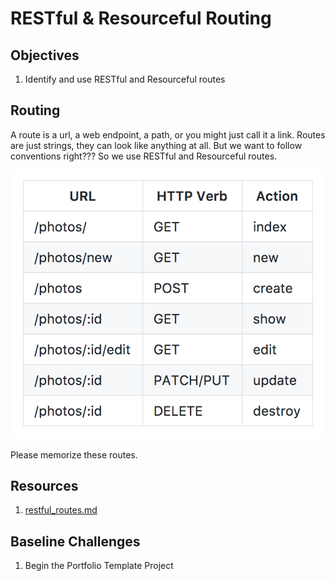 # RESTful & Resourceful Routing

## Objectives

1. Identify and use RESTful and Resourceful routes

## Routing

A route is a url, a web endpoint, a path, or you might just call it a link. Routes are just strings, they can look like anything at all. But we want to follow conventions right??? So we use RESTful and Resourceful routes.

![RESTful Routes](assets/RESTful-routes.png)

Please memorize these routes.

## Resources

1. [restful_routes.md](https://gist.github.com/alexpchin/09939db6f81d654af06b)

## Baseline Challenges

1. Begin the Portfolio Template Project
